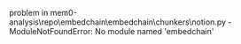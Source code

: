 problem in mem0-analysis\repo\embedchain\embedchain\chunkers\notion.py - ModuleNotFoundError: No module named 'embedchain'
